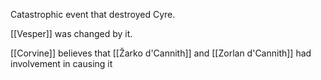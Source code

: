 Catastrophic event that destroyed Cyre.

[[Vesper]] was changed by it.

[[Corvine]] believes that [[Žarko d'Cannith]] and [[Zorlan d'Cannith]] had involvement in causing it

